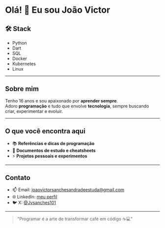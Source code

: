 # Olá! 👋 Eu sou João Victor

## 🛠 Stack
- Python  
- Dart  
- SQL  
- Docker  
- Kubernetes  
- Linux  

---

## Sobre mim
Tenho 16 anos e sou apaixonado por **aprender sempre**.  
Adoro **programação** e tudo que envolve **tecnologia**, sempre buscando criar, experimentar e evoluir.

---

## O que você encontra aqui
- 📚 **Referências e dicas de programação**  
- 📝 **Documentos de estudo e cheatsheets**  
- ⚡ **Projetos pessoais e experimentos**

---

## Contato
- 📫 Email: joaovictorsanchesandradeestuda@gmail.com  
- 🌐 LinkedIn: [meu perfil](https://www.linkedin.com/in/jo%C3%A3o-victor-sanches-andrade-5511b8322/)  
- 🐦 X: [@Jvsanches101](https://twitter.com/meuusuario)  

---

> "Programar é a arte de transformar café em código ☕💻"

